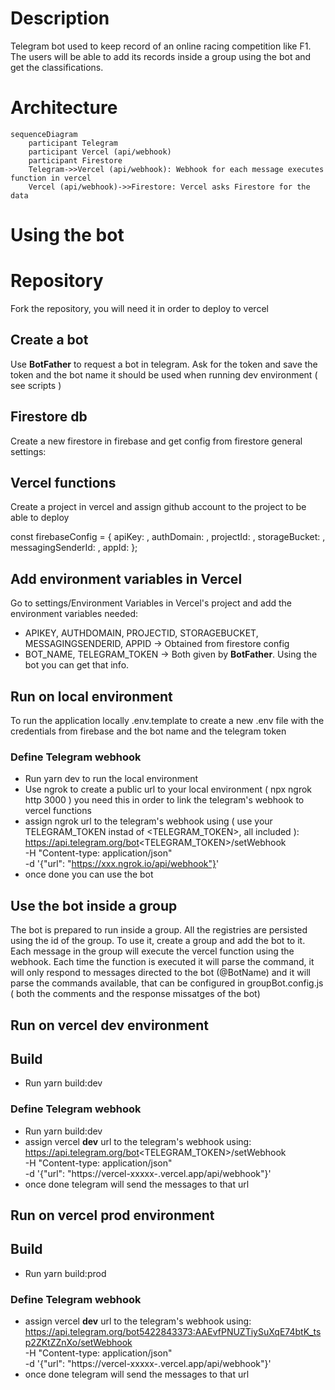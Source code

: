 # Description

Telegram bot used to keep record of an online racing competition like F1. The users will be able to add its records inside a group using the bot and get the classifications.

# Architecture

```mermaid
sequenceDiagram
    participant Telegram
    participant Vercel (api/webhook)
    participant Firestore
    Telegram->>Vercel (api/webhook): Webhook for each message executes function in vercel
    Vercel (api/webhook)->>Firestore: Vercel asks Firestore for the data
```

# Using the bot

# Repository
Fork the repository, you will need it in order to deploy to vercel

## Create a bot

Use **BotFather** to request a bot in telegram. Ask for the token and save the token and the bot name it should be used when running dev environment ( see scripts )

## Firestore db

Create a new firestore in firebase and get config from firestore general settings:

## Vercel functions

Create a project in vercel and assign github account to the project to be able to deploy

const firebaseConfig = {
  apiKey: <APIKEY>,
  authDomain: <AUTHDOMAIN>,
  projectId: <PROJECTID>,
  storageBucket: <STORAGEBUCKET>,
  messagingSenderId: <MESSAGINGSENDERID>,
  appId: <APPID>
};

## Add environment variables in Vercel

Go to settings/Environment Variables in Vercel's project and add the environment variables needed:
- APIKEY, AUTHDOMAIN, PROJECTID, STORAGEBUCKET, MESSAGINGSENDERID, APPID -> Obtained from firestore config
- BOT_NAME, TELEGRAM_TOKEN -> Both given by **BotFather**. Using the bot you can get that info.

## Run on local environment
To run the application locally .env.template to create a new .env file with the credentials from firebase and the bot name and the telegram token

### Define Telegram webhook
- Run yarn dev to run the local environment
- Use ngrok to create a public url to your local environment ( npx ngrok http 3000 ) you need this in order to link the telegram's webhook to vercel functions
- assign ngrok url to the telegram's webhook using ( use your TELEGRAM_TOKEN instad of <TELEGRAM_TOKEN>, all included ):
    https://api.telegram.org/bot<TELEGRAM_TOKEN>/setWebhook \
    -H "Content-type: application/json" \
    -d '{"url": "https://xxx.ngrok.io/api/webhook"}'
- once done you can use the bot

## Use the bot inside a group

The bot is prepared to run inside a group. All the registries are persisted using the id of the group. To use it, create a group and add the bot to it. Each message in the group will execute the vercel function using the webhook. Each time the function is executed it will parse the command, it will only respond to messages directed to the bot (@BotName) and it will parse the commands available, that can be configured in groupBot.config.js ( both the comments and the response missatges of the bot)

## Run on vercel dev environment

## Build
- Run yarn build:dev

### Define Telegram webhook
- Run yarn build:dev
- assign vercel **dev** url to the telegram's webhook using:
    https://api.telegram.org/bot<TELEGRAM_TOKEN>/setWebhook \
    -H "Content-type: application/json" \
    -d '{"url": "https://vercel-xxxxx-<user>.vercel.app/api/webhook"}'
- once done telegram will send the messages to that url

## Run on vercel prod environment

## Build
- Run yarn build:prod

### Define Telegram webhook
- assign vercel **dev** url to the telegram's webhook using:
    https://api.telegram.org/bot5422843373:AAEvfPNUZTiySuXqE74btK_tsp2ZKtZZnXo/setWebhook \
    -H "Content-type: application/json" \
    -d '{"url": "https://vercel-xxxxx-<user>.vercel.app/api/webhook"}'
- once done telegram will send the messages to that url

